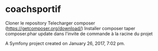 coachsportif
============

Cloner le repository
Telecharger composer (https://getcomposer.org/download/)
Installer composer
taper composer.phar update dans l'invite de commande à la racine du projet


A Symfony project created on January 26, 2017, 7:02 pm.
